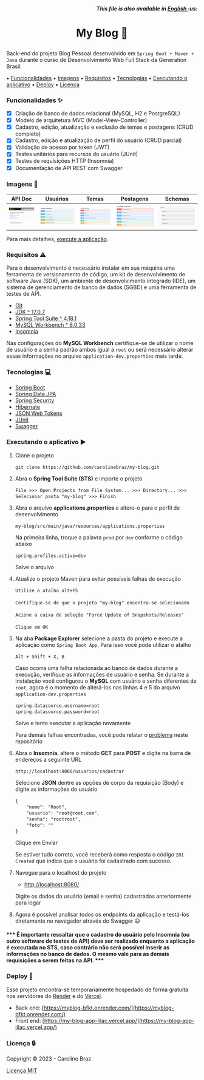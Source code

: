 <h5 align="right">
	This file is also available in <a href=https://github.com/carolinebraz/my-blog/blob/main/README.md> English </a> :us:
</h5>

# <p align="center"> My Blog :pencil: </p>

Back-end do projeto Blog Pessoal desenvolvido em `Spring Boot + Maven + Java` durante o curso de Desenvolvimento Web Full Stack da Generation Brasil.

• [Funcionalidades](#funcionalidades-sparkles)
• [Imagens](#imagens-art)
• [Requisitos](#requisitos-warning)
• [Tecnologias](#tecnologias-computer)
• [Executando o aplicativo](#executando-o-aplicativo-arrow_forward)
• [Deploy](#deploy-rocket)
• [Licença](#licença-lock)

### Funcionalidades :sparkles:  
- [x]  Criação de banco de dados relacional (MySQL, H2 e PostgreSQL)
- [x]  Modelo de arquitetura MVC (Model-View-Controller)
- [x]  Cadastro, edição, atualização e exclusão de temas e postagens (CRUD completo)
- [x]  Cadastro, edição e atualização de perfil do usuário (CRUD parcial)
- [x]  Validação de acesso por token (JWT)
- [x]  Testes unitários para recursos do usuário (JUnit)
- [x]  Testes de requisições HTTP (Insomnia)
- [x]  Documentação de API REST com Swagger

### Imagens :art:  
API Doc | Usuários | Temas | Postagens | Schemas
:---:|:---:|:---:|:---:|:---:
<img src="assets/api-doc.png" width="200"> | <img src="assets/users.png" width="200"> | <img src="assets/topics.png" width="200"> | <img src="assets/posts.png" width="200"> | <img src="assets/schemas.png" width="200">

Para mais detalhes, [execute a aplicação](#executando-o-aplicativo-arrow_forward).

### Requisitos :warning: 
Para o desenvolvimento é necessário instalar em sua máquina uma ferramenta de versionamento de código, um kit de desenvolvimento de software Java (SDK), um ambiente de desenvolvimento integrado (IDE), um sistema de gerenciamento de banco de dados (SGBD) e uma ferramenta de testes de API.

- [Git](https://git-scm.com/)
- [JDK ^ 17.0.7](https://www.oracle.com/java/technologies/javase/jdk17-archive-downloads.html)
- [Spring Tool Suite ^ 4.18.1](https://spring.io/tools)
- [MySQL Workbench ^ 8.0.33](https://dev.mysql.com/downloads/workbench/)
- [Insomnia](https://insomnia.rest/download)

Nas configurações do <b>MySQL Workbench</b> certifique-se de utilizar o nome de usuário e a senha padrão ambos igual a `root` ou será necessário alterar essas informações no arquivo `application-dev.properties` mais tarde.

### Tecnologias :computer:
- [Spring Boot](https://spring.io/projects/spring-boot)
- [Spring Data JPA](https://spring.io/projects/spring-data-jpa)
- [Spring Security](https://spring.io/projects/spring-security)
- [Hibernate](https://hibernate.org/)
- [JSON Web Tokens](https://jwt.io/introduction)
- [JUnit](https://junit.org/junit5/docs/current/user-guide/)
- [Swagger](https://swagger.io/)

### Executando o aplicativo :arrow_forward:  
1. Clone o projeto  

    ```
    git clone https://github.com/carolinebraz/my-blog.git  
    ```

2. Abra o <b>Spring Tool Suite (STS)</b> e importe o projeto  

    ```
    File >>> Open Projects from File System... >>> Directory... >>> Selecionar pasta "my-blog" >>> Finish  
    ```

3. Abra o arquivo <b>applications.properties</b> e altere-o para o perfil de desenvolvimento   

    ```
    my-blog/src/main/java/resources/applications.properties   
    ```

    Na primeira linha, troque a palavra `prod` por `dev` conforme o código abaixo
   
    ```
    spring.profiles.active=dev
    ```

    Salve o arquivo

4. Atualize o projeto Maven para evitar possíveis falhas de execução
   
    ```
    Utilize o atalho alt+F5
    
    Certifique-se de que o projeto "my-blog" encontra-se selecionado
    
    Acione a caixa de seleção "Force Update of Snapshots/Releases"
    
    Clique em OK
    ```

5. Na aba <b>Package Explorer</b> selecione a pasta do projeto e execute a aplicação como `Spring Boot App`. Para isso você pode utilizar o atalho
   
    ```
    Alt + Shift + X, B
    ```

   Caso ocorra uma falha relacionada ao banco de dados durante a execução, verifique as informações de usuário e senha. Se durante a instalação você configurou o <b>MySQL</b> com usuário e senha diferentes de `root`, agora é o momento de alterá-los nas linhas 4 e 5 do arquivo `application-dev.properties`

   ```
   spring.datasource.username=root
   spring.datasource.password=root
   ```
   
   Salve e tente executar a aplicação novamente
   
   Para demais falhas encontradas, você pode relatar o [problema](https://github.com/carolinebraz/my-blog/issues) neste repositório

7. Abra o <b>Insomnia</b>, altere o método <b>GET</b> para <b>POST</b> e digite na barra de endereços a seguinte URL 

    ```
    http://localhost:8080/usuarios/cadastrar
    ```

   Selecione <b>JSON</b> dentre as opções de corpo da requisição (Body) e digite as informações do usuário

    ```
    {
        "nome": "Root",
        "usuario": "root@root.com",
        "senha": "rootroot",
        "foto": ""
    }
    ```

   Clique em Enviar
   
   Se estiver tudo correto, você receberá como resposta o código `201 Created` que indica que o usuário foi cadastrado com sucesso.

7. Navegue para o localhost do projeto
   
	- [http://localhost:8080/](http://localhost:8080/)

   Digite os dados do usuário (email e senha) cadastrados anteriormente para logar

8. Agora é possível analisar todos os endpoints da aplicação e testá-los diretamente no navegador através do Swagger 😃

<h4>*** É importante ressaltar que o cadastro do usuário pelo Insomnia (ou outro software de testes de API) deve ser realizado enquanto a aplicação é executada no STS, caso contrário não será possível inserir as informações no banco de dados. O mesmo vale para as demais requisições a serem feitas na API. ***</h4> 

### Deploy :rocket:
Esse projeto encontra-se temporariamente hospedado de forma gratuita nos servidores do [Render](https://render.com/) e do [Vercel](https://vercel.com/).

- Back end: [https://myblog-bfkt.onrender.com/](https://myblog-bfkt.onrender.com/)
- Front end: [https://my-blog-app-lilac.vercel.app/](https://my-blog-app-lilac.vercel.app/)

### Licença :lock:
Copyright &copy; 2023 - Caroline Braz

[Licença MIT](./LICENSE)
